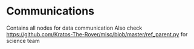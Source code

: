 # Communications
Contains all nodes for data communication
Also check 
https://github.com/Kratos-The-Rover/misc/blob/master/ref_parent.py
for science team 
